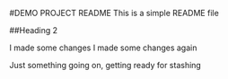 #DEMO PROJECT README
This is a simple README file

##Heading 2


I made some changes
I made some changes again


Just something going on, getting ready for stashing
